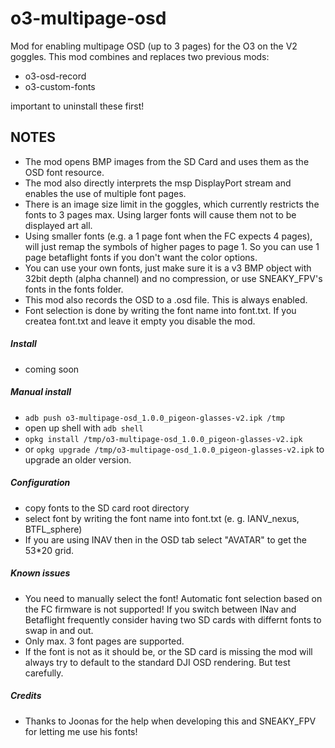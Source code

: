# o3-multipage-osd
Mod for enabling multipage OSD (up to 3 pages) for the O3 on the V2 goggles.
This mod combines and replaces two previous mods:
- o3-osd-record
- o3-custom-fonts

important to uninstall these first!

## NOTES
- The mod opens BMP images from the SD Card and uses them as the OSD font resource.
- The mod also directly interprets the msp DisplayPort stream and enables the use of multiple font pages.
- There is an image size limit in the goggles, which currently restricts the fonts to 3 pages max. Using larger fonts will cause them not to be displayed art all.
- Using smaller fonts (e.g. a 1 page font when the FC expects 4 pages), will just remap the symbols of higher pages to page 1. So you can use 1 page betaflight fonts if you don't want the color options.
- You can use your own fonts, just make sure it is a v3 BMP object with 32bit depth (alpha channel) and no compression, or use SNEAKY_FPV's fonts in the fonts folder.
- This mod also records the OSD to a .osd file. This is always enabled.
- Font selection is done by writing the font name into font.txt. If you createa font.txt and leave it empty you disable the mod.

##### Install
- coming soon 

##### Manual install
- `adb push o3-multipage-osd_1.0.0_pigeon-glasses-v2.ipk /tmp`
- open up shell with `adb shell`
- `opkg install /tmp/o3-multipage-osd_1.0.0_pigeon-glasses-v2.ipk`
- or `opkg upgrade /tmp/o3-multipage-osd_1.0.0_pigeon-glasses-v2.ipk` to upgrade an older version.

##### Configuration
- copy fonts to the SD card root directory
- select font by writing the font name into font.txt (e. g. IANV_nexus, BTFL_sphere)
- If you are using INAV then in the OSD tab select "AVATAR" to get the 53*20 grid.

##### Known issues
- You need to manually select the font! Automatic font selection based on the FC firmware is not supported! If you switch between INav and Betaflight frequently consider having two SD cards with differnt fonts to swap in and out.
- Only max. 3 font pages are supported.
- If the font is not as it should be, or the SD card is missing the mod will always try to default to the standard DJI OSD rendering. But test carefully.

##### Credits
- Thanks to Joonas for the help when developing this and SNEAKY_FPV for letting me use his fonts!

